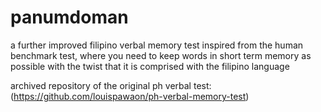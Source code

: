 # panumdoman
a further improved filipino verbal memory test inspired from the human benchmark test, where you need to keep words in short term memory as possible with the twist that it is comprised with the filipino language

archived repository of the original ph verbal test: (https://github.com/louispawaon/ph-verbal-memory-test)


